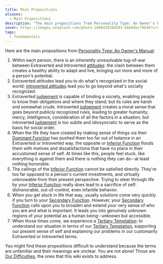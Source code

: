 ```yaml
---
title: Main Propositions
aliases:
  - Main Propositions
description: "The main propositions from Personality Type: An Owner's Manual"
cover: https://images.unsplash.com/photo-1600430188203-bbb8dac79646?crop=entropy&cs=srgb&fm=jpg&ixid=M3wxOTcwMjR8MHwxfHNlYXJjaHw5fHx0YXJvdHxlbnwwfHx8fDE3NDIzNDc4NjR8MA&ixlib=rb-4.0.3&q=85
tags:
  - fundamentals
---
```


Here are the main propositions from [Personality Type: An Owner's Manual](https://www.amazon.ca/Personality-Type-Practical-Understanding-Yourself-ebook/dp/B00KLFBMKG):

1. Within each person, there is an inherently unresolvable tug-of-war between Extraverted and Introverted [attitudes](/wiki/fundamentals/function-attitude#attitudes): the clash between them creates a healthy ability to adapt and live, bringing out more and more of a person's potential.
2. Extraverted attitudes lead you to do what's recognized in the social world; [introverted attitudes](/wiki/fundamentals/function-attitude#attitudes) lead you to go beyond what's socially recognized.
3. Extraverted [judgement](/wiki/function-attitude/functions/judgement) is capable of binding a society, enabling people to know their obligations and where they stand; but its rules are harsh and somewhat crude. Introverted [judgement](/wiki/function-attitude/functions/judgement) creates a moral sense that goes beyond publicly recognized rules, leading to greater humanity, mercy, intelligence, consideration of all the factors in a situation; but introverted [judgement](/wiki/function-attitude/functions/judgement) is too subtle and idiosyncratic to serve as the basis for social order.
4. When the life they have created by making sense of things via their [Dominant Function](/wiki/dominant-function) has pushed them too far out of balance in an Extraverted or Introverted way, the opposite or [Inferior Function](/wiki/inferior-function) floods them with motives and dissatisfactions that have no place in their accustomed sense of self. At times like this, people feel stuck, like everything is against them and there is nothing they can do--at least nothing honorable.
5. The callings of the [Inferior Function](/wiki/inferior-function) cannot be satisfied directly. They're too far opposed to a person's current investments, and virtually unknowable from their present perspective. Trying to steer through life by your [Inferior Function](/wiki/inferior-function) really does lead to a sacrifice of self: dishonorable, out-of-control, even infantile behavior.
6. When you get stuck in life that way, usually solutions come very quickly if you turn to your [Secondary Function](/wiki/function-attitude/cognitive-stack/secondary-function). However, your [Secondary Function](/wiki/function-attitude/cognitive-stack/secondary-function) calls upon you to broaden and extend your very sense of who you are and what is important. It leads you into genuinely unknown regions of your potential as a human being--unknown but accessible.
7. When those times come, we experience a [Tertiary Temptation](/wiki/function-attitude/cognitive-stack/tertiary-function): to understand our situation in terms of our [Tertiary Temptation](/wiki/function-attitude/cognitive-stack/tertiary-function), supporting our present sense of self and explaining our problems in our customarily Extraverted or Introverted terms.

You might find these propositions difficult to understand because the terms are unfamiliar and their meanings are unclear. You are not alone! Those are [Our Difficulties](/wiki/our-difficulties), the ones that this wiki exists to address.
